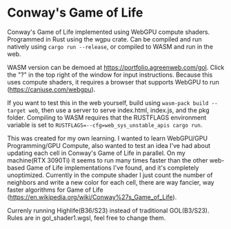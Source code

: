 # Conway's Game of Life
Conway's Game of Life implemented using WebGPU compute shaders. Programmed in Rust using the wgpu crate.
Can be compiled and run natively using ```cargo run --release```, or compiled to WASM and run in the web.

WASM version can be demoed at https://portfolio.agreenweb.com/gol. Click the "?" in the top right of the window for input instructions. Because this uses compute shaders, it requires a browser that supports WebGPU to run (https://caniuse.com/webgpu).

If you want to test this in the web yourself, build using ```wasm-pack build --target web```, then use a server to serve index.html, index.js, and the pkg folder. Compiling to WASM requires that the RUSTFLAGS environment variable is set to ```RUSTFLAGS=--cfg=web_sys_unstable_apis cargo run```.

This was created for my own learning. I wanted to learn WebGPU/GPU Programming/GPU Compute, also wanted to test an idea I've had about updating each cell in Conway's Game of Life in parallel. 
On my machine(RTX 3090Ti) it seems to run many times faster than the other web-based Game of Life implementations I've found, and it's completely unoptimized. 
Currently in the compute shader I just count the number of neighbors and write a new color for each cell, there are way fancier, way faster algorithms for Game of Life (https://en.wikipedia.org/wiki/Conway%27s_Game_of_Life).

Currenly running Highlife(B36/S23) instead of traditional GOL(B3/S23). Rules are in gol_shader1.wgsl, feel free to change them.
